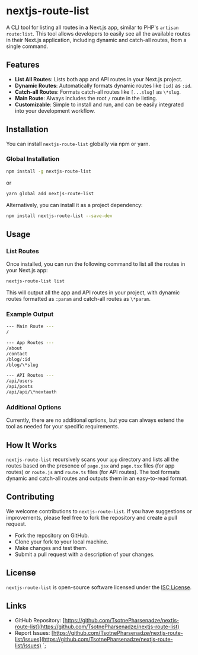 # nextjs-route-list

A CLI tool for listing all routes in a Next.js app, similar to PHP's `artisan route:list`. This tool allows developers to easily see all the available routes in their Next.js application, including dynamic and catch-all routes, from a single command.

## Features

- **List All Routes**: Lists both app and API routes in your Next.js project.
- **Dynamic Routes**: Automatically formats dynamic routes like `[id]` as `:id`.
- **Catch-all Routes**: Formats catch-all routes like `[...slug]` as `\*slug`.
- **Main Route**: Always includes the root `/` route in the listing.
- **Customizable**: Simple to install and run, and can be easily integrated into your development workflow.

## Installation

You can install `nextjs-route-list` globally via npm or yarn.

### Global Installation

```bash
npm install -g nextjs-route-list
```

or

```bash
yarn global add nextjs-route-list
```

Alternatively, you can install it as a project dependency:

```bash
npm install nextjs-route-list --save-dev
```

## Usage

### List Routes

Once installed, you can run the following command to list all the routes in your Next.js app:

```bash
nextjs-route-list list
```

This will output all the app and API routes in your project, with dynamic routes formatted as `:param` and catch-all routes as `\*param`.

### Example Output

```bash
--- Main Route ---
/

--- App Routes ---
/about
/contact
/blog/:id
/blog/\*slug

--- API Routes ---
/api/users
/api/posts
/api/api/\*nextauth
```

### Additional Options

Currently, there are no additional options, but you can always extend the tool as needed for your specific requirements.

## How It Works

`nextjs-route-list` recursively scans your `app` directory and lists all the routes based on the presence of `page.jsx` and `page.tsx` files (for app routes) or `route.js` and `route.ts` files (for API routes). The tool formats dynamic and catch-all routes and outputs them in an easy-to-read format.

## Contributing

We welcome contributions to `nextjs-route-list`. If you have suggestions or improvements, please feel free to fork the repository and create a pull request.

- Fork the repository on GitHub.
- Clone your fork to your local machine.
- Make changes and test them.
- Submit a pull request with a description of your changes.

## License

`nextjs-route-list` is open-source software licensed under the [ISC License](https://opensource.org/licenses/ISC).

## Links

- GitHub Repository: [https://github.com/TsotnePharsenadze/nextjs-route-list](https://github.com/TsotnePharsenadze/nextjs-route-list)
- Report Issues: [https://github.com/TsotnePharsenadze/nextjs-route-list/issues](https://github.com/TsotnePharsenadze/nextjs-route-list/issues)
  `;
